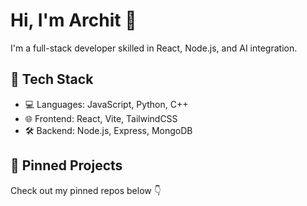 # Hi, I'm Archit 👋

I'm a full-stack developer skilled in React, Node.js, and AI integration.

## 🔧 Tech Stack
- 💻 Languages: JavaScript, Python, C++
- 🌐 Frontend: React, Vite, TailwindCSS
- 🛠 Backend: Node.js, Express, MongoDB

## 📌 Pinned Projects
Check out my pinned repos below 👇
